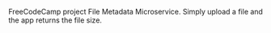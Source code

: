 FreeCodeCamp project File Metadata Microservice. Simply upload a file and the app returns the file size.